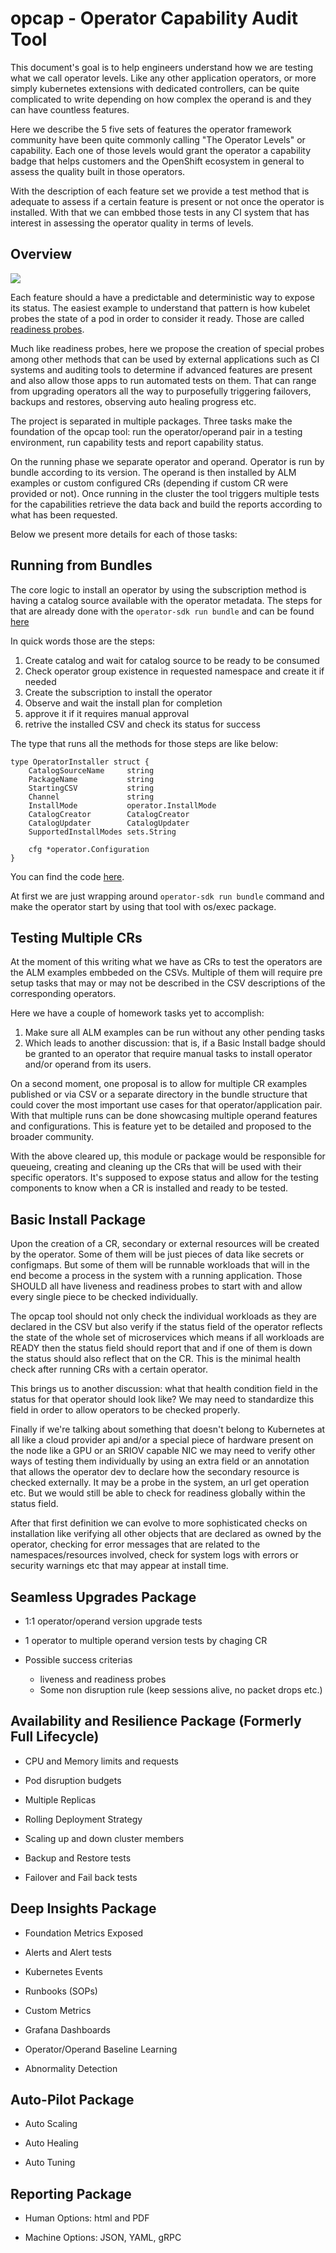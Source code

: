 # opcap - Operator Capability Audit Tool

This document's goal is to help engineers understand how we are testing what we call operator levels. Like any other application operators, or more simply kubernetes extensions with dedicated controllers, can be quite complicated to write depending on how complex the operand is and they can have countless features.

Here we describe the 5 five sets of features the operator framework community have been quite commonly calling "The Operator Levels" or capability. Each one of those levels would grant the operator a capability badge that helps customers and the OpenShift ecosystem in general to assess the quality built in those operators.

With the description of each feature set we provide a test method that is adequate to assess if a certain feature is present or not once the operator is installed. With that we can embbed those tests in any CI system that has interest in assessing the operator quality in terms of levels.

## Overview

<img src='img/opcap-Overview.drawio.png'></img>

Each feature should a have a predictable and deterministic way to expose its status. The easiest example to understand that pattern is how kubelet probes the state of a pod in order to consider it ready. Those are called [readiness probes](https://kubernetes.io/docs/tasks/configure-pod-container/configure-liveness-readiness-startup-probes/).

Much like readiness probes, here we propose the creation of special probes among other methods that can be used by external applications such as CI systems and auditing tools to determine if advanced features are present and also allow those apps to run automated tests on them. That can range from upgrading operators all the way to purposefully triggering failovers, backups and restores, observing auto healing progress etc.

The project is separated in multiple packages. Three tasks make the foundation of the opcap tool: run the operator/operand pair in a testing environment, run capability tests and report capability status. 

On the running phase we separate operator and operand. Operator is run by bundle according to its version. The operand is then installed by ALM examples or custom configured CRs (depending if custom CR were provided or not). Once running in the cluster the tool triggers multiple tests for the capabilities retrieve the data back and build the reports according to what has been requested.

Below we present more details for each of those tasks:

## Running from Bundles

The core logic to install an operator by using the subscription method is having a catalog source available with the operator metadata. The steps for that are already done with the `operator-sdk run bundle` and can be found [here](https://github.com/operator-framework/operator-sdk/blob/d162b0bae248c07aa8257e641b11a235ac07dff2/internal/olm/operator/registry/operator_installer.go#L53-L100)

In quick words those are the steps:

1. Create catalog and wait for catalog source to be ready to be consumed
2. Check operator group existence in requested namespace and create it if needed
3. Create the subscription to install the operator
4. Observe and wait the install plan for completion
5. approve it if it requires manual approval
6. retrive the installed CSV and check its status for success

The type that runs all the methods for those steps are like below:

```
type OperatorInstaller struct {
	CatalogSourceName     string
	PackageName           string
	StartingCSV           string
	Channel               string
	InstallMode           operator.InstallMode
	CatalogCreator        CatalogCreator
	CatalogUpdater        CatalogUpdater
	SupportedInstallModes sets.String

	cfg *operator.Configuration
}
```
You can find the code [here](https://github.com/operator-framework/operator-sdk/blob/d162b0bae248c07aa8257e641b11a235ac07dff2/internal/olm/operator/registry/operator_installer.go#L36-L47).

At first we are just wrapping around `operator-sdk run bundle` command and make the operator start by using that tool with os/exec package.

## Testing Multiple CRs

At the moment of this writing what we have as CRs to test the operators are the ALM examples embbeded on the CSVs. Multiple of them will require pre setup tasks that may or may not be described in the CSV descriptions of the corresponding operators.

Here we have a couple of homework tasks yet to accomplish:

1. Make sure all ALM examples can be run without any other pending tasks
2. Which leads to another discussion: that is, if a Basic Install badge should be granted to an operator that require manual tasks to install operator and/or operand from its users.

On a second moment, one proposal is to allow for multiple CR examples published or via CSV or a separate directory in the bundle structure that could cover the most important use cases for that operator/application pair. With that multiple runs can be done showcasing multiple operand features and configurations. This is feature yet to be detailed and proposed to the broader community.

With the above cleared up, this module or package would be responsible for queueing, creating and cleaning up the CRs that will be used with their specific operators. It's supposed to expose status and allow for the testing components to know when a CR is installed and ready to be tested.

## Basic Install Package

Upon the creation of a CR, secondary or external resources will be created by the operator. Some of them will be just pieces of data like secrets or configmaps. But some of them will be runnable workloads that will in the end become a process in the system with a running application. Those SHOULD all have liveness and readiness probes to start with and allow every single piece to be checked individually.

The opcap tool should not only check the individual workloads as they are declared in the CSV but also verify if the status field of the operator reflects the state of the whole set of microservices which means if all workloads are READY then the status field should report that and if one of them is down the status should also reflect that on the CR. This is the minimal health check after running CRs with a certain operator.

This brings us to another discussion: what that health condition field in the status for that operator should look like? We may need to standardize this field in order to allow operators to be checked properly.

Finally if we're talking about something that doesn't belong to Kubernetes at all like a cloud provider api and/or a special piece of hardware present on the node like a GPU or an SRIOV capable NIC we may need to verify other ways of testing them individually by using an extra field or an annotation that allows the operator dev to declare how the secondary resource is checked externally. It may be a probe in the system, an url get operation etc. But we would still be able to check for readiness globally within the status field.

After that first definition we can evolve to more sophisticated checks on installation like verifying all other objects that are declared as owned by the operator, checking for error messages that are related to the namespaces/resources involved, check for system logs with errors or security warnings etc that may appear at install time.

## Seamless Upgrades Package

- 1:1 operator/operand version upgrade tests

- 1 operator to multiple operand version tests by chaging CR

- Possible success criterias

    - liveness and readiness probes
    - Some non disruption rule (keep sessions alive, no packet drops etc.)

## Availability and Resilience Package (Formerly Full Lifecycle)

- CPU and Memory limits and requests

- Pod disruption budgets

- Multiple Replicas

- Rolling Deployment Strategy

- Scaling up and down cluster members

- Backup and Restore tests

- Failover and Fail back tests

## Deep Insights Package

- Foundation Metrics Exposed

- Alerts and Alert tests

- Kubernetes Events

- Runbooks (SOPs)

- Custom Metrics

- Grafana Dashboards

- Operator/Operand Baseline Learning

- Abnormality Detection


## Auto-Pilot Package

- Auto Scaling

- Auto Healing

- Auto Tuning

## Reporting Package

- Human Options: html and PDF

- Machine Options: JSON, YAML, gRPC



